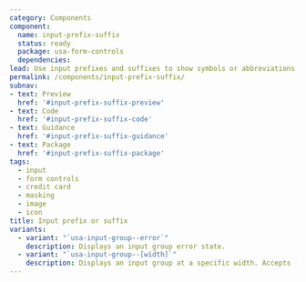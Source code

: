 ```yaml
---
category: Components
component:
  name: input-prefix-suffix
  status: ready
  package: usa-form-controls
  dependencies:
lead: Use input prefixes and suffixes to show symbols or abbreviations that help users enter the right type of information in a form’s text input.
permalink: /components/input-prefix-suffix/
subnav:
- text: Preview
  href: '#input-prefix-suffix-preview'
- text: Code
  href: '#input-prefix-suffix-code'
- text: Guidance
  href: '#input-prefix-suffix-guidance'
- text: Package
  href: '#input-prefix-suffix-package'
tags:
  - input
  - form controls
  - credit card
  - masking
  - image
  - icon
title: Input prefix or suffix
variants:
  - variant: "`usa-input-group--error`"
    description: Displays an input group error state.
  - variant: "`usa-input-group--[width]`"
    description: Displays an input group at a specific width. Accepts `2xs` (5ex), `xs` (9ex), `sm` or `small` (13ex), `md` or `medium` (20ex), `lg` (30ex), `xl` (40ex), and `2xl` (50ex).
---
```

